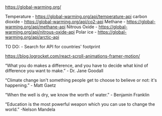 https://global-warming.org/

Temperature - https://global-warming.org/api/temperature-api
carbon dioxide - https://global-warming.org/api/co2-api
Methane - https://global-warming.org/api/methane-api
Nitrous Oxide - https://global-warming.org/api/nitrous-oxide-api
Polar ice - https://global-warming.org/api/arctic-api

TO DO: - Search for API for countries' footprint

https://blog.logrocket.com/react-scroll-animations-framer-motion/

“What you do makes a difference, and you have to decide what kind of difference you want to make.” - Dr. Jane Goodall

“Climate change isn't something people get to choose to believe or not: it's happening.” - Matt Gaetz

“When the well is dry, we know the worth of water.” - Benjamin Franklin

“Education is the most powerful weapon which you can use to change the world.”
-Nelson Mandela
